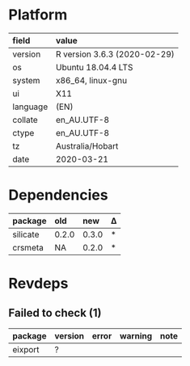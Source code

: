 # Platform

|field    |value                        |
|:--------|:----------------------------|
|version  |R version 3.6.3 (2020-02-29) |
|os       |Ubuntu 18.04.4 LTS           |
|system   |x86_64, linux-gnu            |
|ui       |X11                          |
|language |(EN)                         |
|collate  |en_AU.UTF-8                  |
|ctype    |en_AU.UTF-8                  |
|tz       |Australia/Hobart             |
|date     |2020-03-21                   |

# Dependencies

|package  |old   |new   |Δ  |
|:--------|:-----|:-----|:--|
|silicate |0.2.0 |0.3.0 |*  |
|crsmeta  |NA    |0.2.0 |*  |

# Revdeps

## Failed to check (1)

|package |version |error |warning |note |
|:-------|:-------|:-----|:-------|:----|
|eixport |?       |      |        |     |

